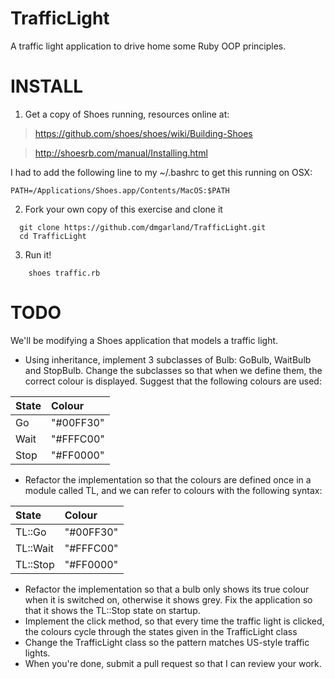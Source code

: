 TrafficLight
============

A traffic light application to drive home some Ruby OOP principles.

# INSTALL

1. Get a copy of Shoes running, resources online at:

> https://github.com/shoes/shoes/wiki/Building-Shoes

> http://shoesrb.com/manual/Installing.html

I had to add the following line to my ~/.bashrc to get this running on OSX:

```
PATH=/Applications/Shoes.app/Contents/MacOS:$PATH
```

2. Fork your own copy of this exercise and clone it
 
```
  git clone https://github.com/dmgarland/TrafficLight.git
  cd TrafficLight
```

3. Run it!
```
    shoes traffic.rb
``` 

# TODO

We'll be modifying a Shoes application that models a traffic light.

* Using inheritance, implement 3 subclasses of Bulb: GoBulb, WaitBulb and 
StopBulb. Change the subclasses so that when we define them, the correct colour
is displayed. Suggest that the following colours are used:

|State|Colour|
|:----------|:-----------|
|Go  | "#00FF30" | 
|Wait| "#FFFC00" |
|Stop| "#FF0000" |

* Refactor the implementation so that the colours are defined once in a module 
called TL, and we can refer to colours with the following syntax:

|State|Colour|
|:----------|:-----------|
|TL::Go  | "#00FF30" | 
|TL::Wait| "#FFFC00" |
|TL::Stop| "#FF0000" |

* Refactor the implementation so that a bulb only shows its true colour when it 
is switched on, otherwise it shows grey. Fix the application so that it shows 
the TL::Stop state on startup. 
* Implement the click method, so that every time the traffic light is clicked, 
the colours cycle through the states given in the TrafficLight class
* Change the TrafficLight class so the pattern matches US-style traffic lights.
* When you're done, submit a pull request so that I can review your work.
